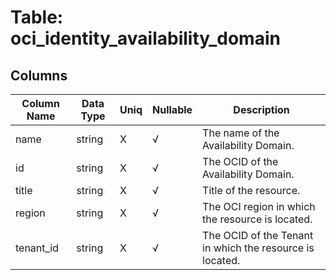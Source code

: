# Table: oci_identity_availability_domain

## Columns 

|  Column Name   |  Data Type  | Uniq | Nullable | Description | 
|  ----  | ----  | ----  | ----  | ---- | 
| name | string | X | √ | The name of the Availability Domain. | 
| id | string | X | √ | The OCID of the Availability Domain. | 
| title | string | X | √ | Title of the resource. | 
| region | string | X | √ | The OCI region in which the resource is located. | 
| tenant_id | string | X | √ | The OCID of the Tenant in which the resource is located. | 


